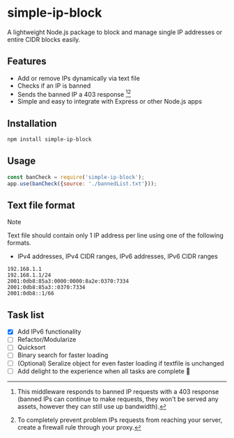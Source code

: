 # simple-ip-block
A lightweight Node.js package to block and manage single IP addresses or entire CIDR blocks easily.

## Features
- Add or remove IPs dynamically via text file
- Checks if an IP is banned
- Sends the banned IP a 403 response [^1][^2] 
- Simple and easy to integrate with Express or other Node.js apps

## Installation
```bash
npm install simple-ip-block
```

## Usage
```javascript
const banCheck = require('simple-ip-block');
app.use(banCheck({source: './bannedList.txt'}));
```

## Text file format
> [!NOTE]
> Text file should contain only 1 IP address per line using one of the following formats.
- IPv4 addresses, IPv4 CIDR ranges, IPv6 addresses, IPv6 CIDR ranges
```
192.168.1.1
192.168.1.1/24
2001:0db8:85a3:0000:0000:8a2e:0370:7334
2001:0db8:85a3::0370:7334
2001:0db8::1/66
```

## Task list
- [x] Add IPv6 functionality
- [ ] Refactor/Modularize
- [ ] Quicksort
- [ ] Binary search for faster loading
- [ ] \(Optional) Seralize object for even faster loading if textfile is unchanged
- [ ] Add delight to the experience when all tasks are complete :tada:

[^1]: This middleware responds to banned IP requests with a 403 response (banned IPs can continue to make requests, they won't be served any assets, however they can still use up bandwidth).
[^2]: To completely prevent problem IPs requests from reaching your server, create a firewall rule through your proxy.